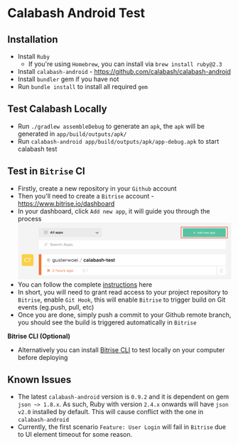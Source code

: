 # Calabash Android Test

## Installation

- Install `Ruby`
   - If you're using `Homebrew`, you can install via `brew install ruby@2.3`
- Install `calabash-android` - https://github.com/calabash/calabash-android
- Install `bundler` gem if you have not
- Run `bundle install` to install all required `gem`

## Test Calabash Locally

- Run `./gradlew assembleDebug` to generate an `apk`, the `apk` will be generated in `app/build/outputs/apk/`
- Run `calabash-android app/build/outputs/apk/app-debug.apk` to start calabash test

## Test in `Bitrise` CI

- Firstly, create a new repository in your `Github` account
- Then you'll need to create a `Bitrise` account - https://www.bitrise.io/dashboard
- In your dashboard, click `Add new app`, it will guide you through the process
![image](docs/image1.png)
- You can follow the complete [instructions](http://devcenter.bitrise.io/adding-a-new-app/) here 
- In short, you will need to grant read access to your project repository to `Bitrise`, enable `Git Hook`, this will enable `Bitrise` to trigger build on Git events (eg.push, pull, etc)
- Once you are done, simply push a commit to your Github remote branch, you should see the build is triggered automatically in `Bitrise`

**Bitrise CLI (Optional)**
- Alternatively you can install [Bitrise CLI](https://www.bitrise.io/cli) to test locally on your computer before deploying

## Known Issues

- The latest `calabash-android` version is `0.9.2` and it is dependent on gem `json ~> 1.8.x`. As such, Ruby with version `2.4.x` onwards will have `json` `v2.0` installed by default. This will cause conflict with the one in `calabash-android`
- Currently, the first scenario `Feature: User Login` will fail in `Bitrise` due to UI element timeout for some reason.